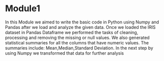 # Module1
In this Module we aimed to  write the basic code in Python using Numpy and Pandas after we load and analyze the given data.
Once we loaded  the IRIS dataset in Pandas Dataframe we performed the tasks of cleaning, processing  and removing the missing or null values.
We also generated statistical summaries for all the columns that have numeric values.
The summaries include: Mean,Median,Standard Deviation.
In the next step by using Numpy we transformed that data for further analysis 

